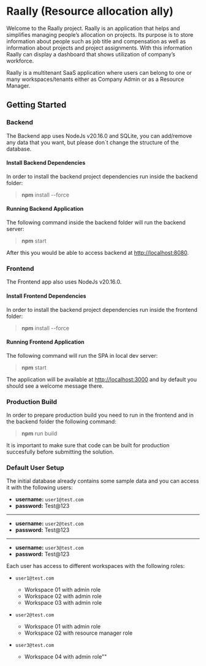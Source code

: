 # Raally (Resource allocation ally)

Welcome to the Raally project. Raally is an application that helps and simplifies managing people’s allocation on projects. Its purpose is to store information about people such as job title and compensation as well as information about projects and project assignments. With this information Raally can display a dashboard that shows utilization of company’s workforce.

Raally is a multitenant SaaS application where users can belong to one or many workspaces/tenants either as Company Admin or as a Resource Manager.

## Getting Started

### Backend

The Backend app uses NodeJs v20.16.0 and SQLite, you can add/remove any data that you want, but please don´t change the structure of the database.

#### Install Backend Dependencies

In order to install the backend project dependencies run inside the backend folder:

> **npm** install --force

#### Running Backend Application

The following command inside the backend folder will run the backend server:

> **npm** start

After this you would be able to access backend at <http://localhost:8080>.

### Frontend

The Frontend app also uses NodeJs v20.16.0.

#### Install Frontend Dependencies

In order to install the backend project dependencies run inside the frontend folder:

> **npm** install --force

#### Running Frontend Application

The following command will run the SPA in local dev server:

> **npm** start

The application will be available at <http://localhost:3000> and by default you should see a welcome message there.

### Production Build

In order to prepare production build you need to run in the frontend and in the backend folder the following command:

> **npm** run build

It is important to make sure that code can be built for production succesfully before submitting the solution.

### Default User Setup

The initial database already contains some sample data and you can access it with the following users:

- **username:** `user1@test.com`
- **password:** Test@123

---

- **username:** `user2@test.com`  
- **password:** Test@123

---

- **username:** `user3@test.com`
- **password:** Test@123

Each user has access to different workspaces with the following roles:

- `user1@test.com`
  - Workspace 01 with admin role
  - Workspace 02 with admin role
  - Workspace 03 with admin role

- `user2@test.com`
  - Workspace 01 with admin role
  - Workspace 02 with resource manager role

- `user3@test.com`
  - Workspace 04 with admin role""
